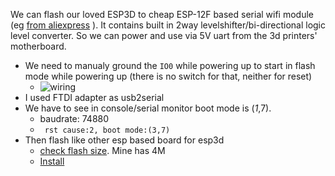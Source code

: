 We can flash our loved ESP3D to cheap ESP-12F based serial wifi module (eg [from aliexpress](https://www.aliexpress.com/item/ESP8266-ESP-12F-Serial-WIFI-Wireless-Transceiver-Module-For-Arduino-ESP-12F-Adapter-Expansion-Board-For/32804504326.html) ). It contains built in 2way levelshifter/bi-directional logic level converter. So we can power and use via 5V uart from the 3d printers' motherboard.

* We need to manualy ground the ```IO0``` while powering up to start in flash mode while powering up (there is no switch for that, neither for reset)
  * ![wiring](https://i.imgur.com/GgirQpB.png)
* I used FTDI adapter as usb2serial
* We have to see in console/serial monitor boot mode is (*1*,7).
  * baudrate: 74880
  * ``` rst cause:2, boot mode:(3,7)```
* Then flash like other esp based board for esp3d
  * [check flash size](https://github.com/luc-github/ESP3D/wiki/Flash-Size). Mine has 4M
  * [Install](https://github.com/luc-github/ESP3D/wiki/Install-Instructions)


